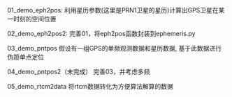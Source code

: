 01_demo_eph2pos: 
利用星历参数(这里是PRN1卫星的星历)计算出GPS卫星在某一时刻的空间位置

02_demo_eph2pos2:
完善01，将eph2pos函数封装到ephemeris.py

03_demo_pntpos
假设有一组GPS的单频观测数据和星历数据, 基于此数据进行伪距单点定位

04_demo_pntpos2（未完成）
完善03，并考虑多频

05_demo_rtcm2data
将rtcm数据转化为方便算法解算的数据